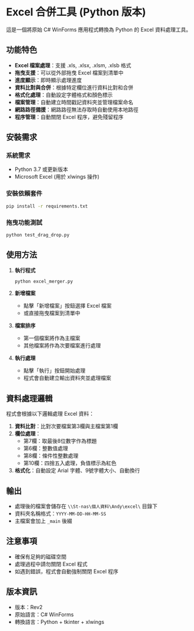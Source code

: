 # Excel 合併工具 (Python 版本)

這是一個將原始 C# WinForms 應用程式轉換為 Python 的 Excel 資料處理工具。

## 功能特色

- **Excel 檔案處理**：支援 .xls, .xlsx, .xlsm, .xlsb 格式
- **拖曳支援**：可以從外部拖曳 Excel 檔案到清單中
- **進度顯示**：即時顯示處理進度
- **資料比對與合併**：根據特定欄位進行資料比對和合併
- **格式化處理**：自動設定字體格式和顏色標示
- **檔案管理**：自動建立時間戳記資料夾並管理檔案命名
- **網路路徑備援**：網路路徑無法存取時自動使用本地路徑
- **程序管理**：自動關閉 Excel 程序，避免殘留程序

## 安裝需求

### 系統需求
- Python 3.7 或更新版本
- Microsoft Excel (用於 xlwings 操作)

### 安裝依賴套件
```bash
pip install -r requirements.txt
```

### 拖曳功能測試
```bash
python test_drag_drop.py
```

## 使用方法

1. **執行程式**
   ```bash
   python excel_merger.py
   ```

2. **新增檔案**
   - 點擊「新增檔案」按鈕選擇 Excel 檔案
   - 或直接拖曳檔案到清單中

3. **檔案排序**
   - 第一個檔案將作為主檔案
   - 其他檔案將作為次要檔案進行處理

4. **執行處理**
   - 點擊「執行」按鈕開始處理
   - 程式會自動建立輸出資料夾並處理檔案

## 資料處理邏輯

程式會根據以下邏輯處理 Excel 資料：

1. **資料比對**：比對次要檔案第3欄與主檔案第1欄
2. **欄位處理**：
   - 第7欄：取最後8位數字作為標題
   - 第6欄：整數值處理
   - 第8欄：條件性整數處理
   - 第10欄：四捨五入處理，負值標示為紅色
3. **格式化**：自動設定 Arial 字體、9號字體大小、自動換行

## 輸出

- 處理後的檔案會儲存在 `\\St-nas\個人資料\Andy\excel\` 目錄下
- 資料夾名稱格式：`YYYY-MM-DD-HH-MM-SS`
- 主檔案會加上 `_main` 後綴

## 注意事項

- 確保有足夠的磁碟空間
- 處理過程中請勿關閉 Excel 程式
- 如遇到錯誤，程式會自動強制關閉 Excel 程序

## 版本資訊

- 版本：Rev2
- 原始語言：C# WinForms
- 轉換語言：Python + tkinter + xlwings 